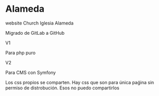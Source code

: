 # Alameda
website Church Iglesia Alameda

Migrado de GitLab a GitHub

V1

  Para php puro
 
V2
  
  Para CMS con Symfony
  
Los css propios se comparten.
Hay css que son para única paǵina sin permiso de distrobución. Esos no puedo compartirlos
